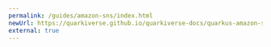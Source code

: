```yaml
---
permalink: /guides/amazon-sns/index.html
newUrl: https://quarkiverse.github.io/quarkiverse-docs/quarkus-amazon-services/dev/amazon-sns.html
external: true
---
```

